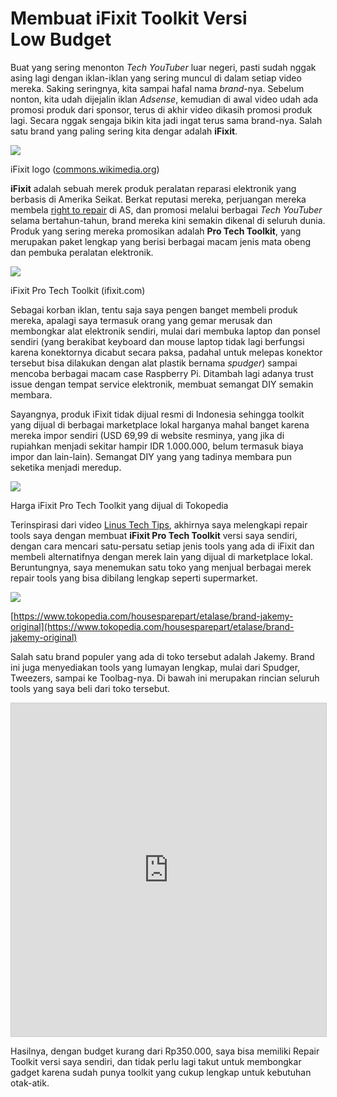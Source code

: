  # Membuat iFixit Toolkit Versi Low Budget
Buat yang sering menonton _Tech YouTuber_ luar negeri, pasti sudah nggak asing lagi dengan iklan-iklan yang sering muncul di dalam setiap video mereka. Saking seringnya, kita sampai hafal nama _brand_-nya. Sebelum nonton, kita udah dijejalin iklan _Adsense_, kemudian di awal video udah ada promosi produk dari sponsor, terus di akhir video dikasih promosi produk lagi. Secara nggak sengaja bikin kita jadi ingat terus sama brand-nya. Salah satu brand yang paling sering kita dengar adalah **iFixit**. 

![](https://cdn-images-1.medium.com/max/800/1*OMNHxSutpm0W9a8I8TQg1A.png)

iFixit logo ([commons.wikimedia.org](https://commons.wikimedia.org/))

**iFixit** adalah sebuah merek produk peralatan reparasi elektronik yang berbasis di Amerika Seikat. Berkat reputasi mereka, perjuangan mereka membela [right to repair](https://www.ifixit.com/Right-to-Repair/Intro) di AS, dan promosi melalui berbagai _Tech YouTuber_ selama bertahun-tahun, brand mereka kini semakin dikenal di seluruh dunia. Produk yang sering mereka promosikan adalah **Pro Tech Toolkit**, yang merupakan paket lengkap yang berisi berbagai macam jenis mata obeng dan pembuka peralatan elektronik.

![](https://cdn-images-1.medium.com/max/800/1*3_EhNU9k6o3DW9y0xTSXDQ.jpeg)

iFixit Pro Tech Toolkit (ifixit.com)

Sebagai korban iklan, tentu saja saya pengen banget membeli produk mereka, apalagi saya termasuk orang yang gemar merusak dan membongkar alat elektronik sendiri, mulai dari membuka laptop dan ponsel sendiri (yang berakibat keyboard dan mouse laptop tidak lagi berfungsi karena konektornya dicabut secara paksa, padahal untuk melepas konektor tersebut bisa dilakukan dengan alat plastik bernama _spudger_) sampai mencoba berbagai macam case Raspberry Pi. Ditambah lagi adanya trust issue dengan tempat service elektronik, membuat semangat DIY semakin membara.

Sayangnya, produk iFixit tidak dijual resmi di Indonesia sehingga toolkit yang dijual di berbagai marketplace lokal harganya mahal banget karena mereka impor sendiri (USD 69,99 di website resminya, yang jika di rupiahkan menjadi sekitar hampir IDR 1.000.000, belum termasuk biaya impor dan lain-lain). Semangat DIY yang yang tadinya membara pun seketika menjadi meredup.

![](https://cdn-images-1.medium.com/max/800/1*P8qpkeVffmZdsZietl2dDQ.png)

Harga iFixit Pro Tech Toolkit yang dijual di Tokopedia

Terinspirasi dari video [Linus Tech Tips](https://www.youtube.com/watch?v=Qo_vwhunO7I), akhirnya saya melengkapi repair tools saya dengan membuat **iFixit Pro Tech Toolkit** versi saya sendiri, dengan cara mencari satu-persatu setiap jenis tools yang ada di iFixit dan membeli alternatifnya dengan merek lain yang dijual di marketplace lokal. Beruntungnya, saya menemukan satu toko yang menjual berbagai merek repair tools yang bisa dibilang lengkap seperti supermarket. 

![](https://cdn-images-1.medium.com/max/800/1*42JU48sluXIqcFhC5QCCEA.png)

[https://www.tokopedia.com/housesparepart/etalase/brand-jakemy-original](https://www.tokopedia.com/housesparepart/etalase/brand-jakemy-original)

Salah satu brand populer yang ada di toko tersebut adalah Jakemy. Brand ini juga menyediakan tools yang lumayan lengkap, mulai dari Spudger, Tweezers, sampai ke Toolbag-nya. Di bawah ini merupakan rincian seluruh tools yang saya beli dari toko tersebut.

<iframe class="airtable-embed" src="https://airtable.com/embed/shrcWMDtuknX9G2r9?backgroundColor=green" frameborder="0" onmousewheel="" width="100%" height="533" style="background: transparent; border: 1px solid #ccc;"></iframe>

Hasilnya, dengan budget kurang dari Rp350.000, saya bisa memiliki Repair Toolkit versi saya sendiri, dan tidak perlu lagi takut untuk membongkar gadget karena sudah punya toolkit yang cukup lengkap untuk kebutuhan otak-atik.